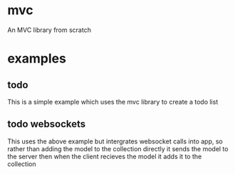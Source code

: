 # mvc
An MVC library from scratch

# examples

## todo
This is a simple example which uses the mvc library to create a todo list

## todo websockets
This uses the above example but intergrates websocket calls into app, so rather
than adding the model to the collection directly it sends the model to the server
then when the client recieves the model it adds it to the collection
